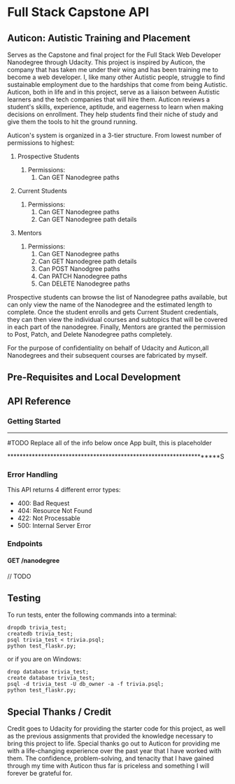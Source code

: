# Full Stack Capstone API

## Auticon: Autistic Training and Placement

Serves as the Capstone and final project for the Full Stack Web Developer Nanodegree through Udacity. This project is inspired by Auticon, the company that has taken me under their wing and has been training me to become a web developer. I, like many other Autistic people, struggle to find sustainable employment due to the hardships that come from being Autistic. Auticon, both in life and in this project, serve as a liaison between Autistic learners and the tech companies that will hire them. Auticon reviews a student's skills, experience, aptitude, and eagerness to learn when making decisions on enrollment. They help students find their niche of study and give them the tools to hit the ground running. 

Auticon's system is organized in a 3-tier structure. From lowest number of permissions to highest:

1. Prospective Students
   1. Permissions:
      1. Can GET Nanodegree paths

2. Current Students
   1. Permissions:
      1. Can GET Nanodegree paths
      2. Can GET Nanodegree path details

3. Mentors
   1. Permissions: 
      1. Can GET Nanodegree paths
      2. Can GET Nanodegree path details
      3. Can POST Nanodgree paths
      4. Can PATCH Nanodegree paths
      5. Can DELETE Nanodegree paths


Prospective students can browse the list of Nanodegree paths available, but can only view the name of the Nanodegree and the estimated length to complete. Once the student enrolls and gets Current Student credentials, they can then view the individual courses and subtopics that will be covered in each part of the nanodegree. Finally, Mentors are granted the permission to Post, Patch, and Delete Nanodegree paths completely. 

For the purpose of confidentiality on behalf of Udacity and Auticon,all Nanodegrees and their subsequent courses are fabricated by myself.

## Pre-Requisites and Local Development



## API Reference


### Getting Started
********************************************************************
#TODO     Replace all of the info below once App built, this is placeholder

********************************************************************S
### Error Handling
This API returns 4 different error types: 
- 400: Bad Request
- 404: Resource Not Found
- 422: Not Processable
- 500: Internal Server Error


### Endpoints
#### GET /nanodegree
// TODO

## Testing
To run tests, enter the following commands into a terminal:
```
dropdb trivia_test;
createdb trivia_test;
psql trivia_test < trivia.psql;
python test_flaskr.py;
```

or if you are on Windows:
```
drop database trivia_test;
create database trivia_test;
psql -d trivia_test -U db_owner -a -f trivia.psql;
python test_flaskr.py;
```


## Special Thanks / Credit 
Credit goes to Udacity for providing the starter code for this project, as well as the previous assignments that provided the knowledge necessary to bring this project to life. Special thanks go out to Auticon for providing me with a life-changing experience over the past year that I have worked with them. The confidence, problem-solving, and tenacity that I have gained through my time with Auticon thus far is priceless and something I will forever be grateful for.